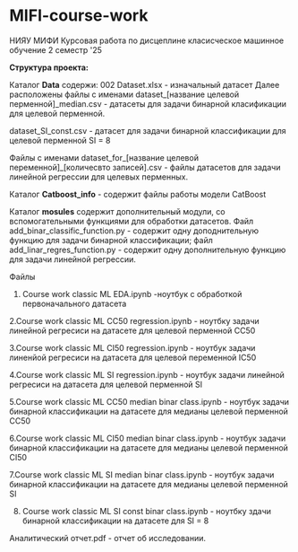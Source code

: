 # MIFI-course-work
НИЯУ МИФИ Курсовая работа по дисцеплине класисческое машинное обучение 2 семестр '25

**Структура проекта:**

Каталог **Data** содержи: 
  002 Dataset.xlsx - изначальный датасет 
  Далее расположены файлы с именами dataset_[название целевой перменной]_median.csv - датасеты для задачи бинарной класификации для целевой перменной.
  
  dataset_SI_const.csv - датасет для задачи бинарной классификации для целевой перменной SI = 8

  Файлы с именами dataset_for_[название целевой переменной]_[количесвто записей].csv - файлы датасетов для задачи линейной регрессии для целевых перменных.

  Каталог **Catboost_info** - содержит файлы работы модели CatBoost

  Каталог **mosules** содержит дополнительный модули, со вспомогательными функциями для обработки датасетов. Файл add_binar_classific_function.py - содержит одну доподнительную функцию для задачи бинарной классификации; файл add_linar_regres_function.py - содержит одну дополнительную функцию для задачи линейной регрессии.

  Файлы
1. Course work classic ML EDA.ipynb -ноутбук с обработкой первоначального датасета
   
2.Course work classic ML CC50 regression.ipynb - ноутбку задачи линейной регресиси на датасете для целевой перменной CC50

3.Course work classic ML CI50 regression.ipynb - ноутбук задачи линенйой регресиси на датасета для целевой переменной IC50

4.Course work classic ML SI regression.ipynb - ноутбук задачи линейной регресиси на датасета для целевой перменной SI
 
5.Course work classic ML CC50 median  binar class.ipynb - ноутбук задачи бинарной классификации на датасете для медианы целевой перменной CC50 

6.Course work classic ML CI50 median  binar class.ipynb - ноутбук задачи бинарной классификации на датасете для медианы целевой перменной CI50 

7.Course work classic ML SI median  binar class.ipynb - ноутбук задачи бинарной классификации на датасете для медианы целевой перменной SI

8. Course work classic ML SI const  binar class.ipynb - ноутбку здачи бинарной классификации на датасете для SI = 8

Аналитический отчет.pdf - отчет об исследовании.
  


  

  
  
  



  
  
